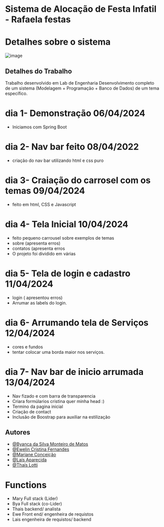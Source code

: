 # Sistema de Alocação de Festa Infatil  - Rafaela festas
# Detalhes sobre o sistema 
![image](https://github.com/ByancaMatos01/Rafaela-promoter/assets/122841376/8d97aba7-b900-498f-b70a-df1bb58d8a4e)
## Detalhes do Trabalho 
Trabalho desenvolvido em Lab de Engenharia
Desenvolvimento completo de um sistema (Modelagem + Programação + Banco de Dados) de um tema específico.
# dia 1- Demonstração 06/04/2024
* Iniciamos com Spring Boot
# dia 2- Nav bar feito 08/04/2022
* criação do nav bar utilizando html e css puro
# dia 3- Craiação do carrosel com os temas  09/04/2024
* feito em html, CSS e Javascript
# dia 4- Tela Inicial 10/04/2024
* feito pequeno carrousel sobre exemplos de temas
* sobre (apresenta erros)
* contatos (apresenta erros
* O projeto foi dividido em várias
# dia 5- Tela de login e cadastro  11/04/2024
* login ( apresentou erros)
* Arrumar as labels do login.
#  dia 6- Arrumando tela de Serviços 12/04/2024
* cores e fundos
* tentar colocar uma borda maior nos serviços.
# dia 7- Nav bar de inicio arrumada 13/04/2024
* Nav fizado e com barra de transparencia 
* Criara formúlarios cristina quer minha head :)
* Termino da pagina inicial
* Criação de contact
* Inclusão de Boostrap para auxiliar na estilização
## Autores
- [@Byanca da Silva Monteiro de Matos](https://www.github.com/ByancaMatos01)
- [@Ewelin Cristina Fernandes ](https://github.com/ewefernandes)
- [@Mariane Conceição ](https://github.com/MarianeCSilva)
- [@Laís Aparecida ](https://github.com/lais-coding)
- [@Thaís Lotti ]()
# Functions
* Mary Full stack (Lider)
* Bya Full stack (co-Lider)
* Thais backend/ analista
* Ewe Front end/ engenheira de requistos
* Lais engenheira de requistos/ backend


